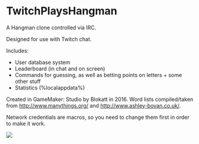 # TwitchPlaysHangman
A Hangman clone controlled via IRC.

Designed for use with Twitch chat.

Includes:
 - User database system
 - Leaderboard (in chat and on screen)
 - Commands for guessing, as well as betting points on letters + some other stuff
 - Statistics (%localappdata%)

Created in GameMaker: Studio by Blokatt in 2016.
Word lists compiled/taken from http://www.manythings.org/ and http://www.ashley-bovan.co.uk/.

Network credentials are macros, so you need to change them first in order to make it work.

![](http://puu.sh/lNgy6/79c603618c.png)
